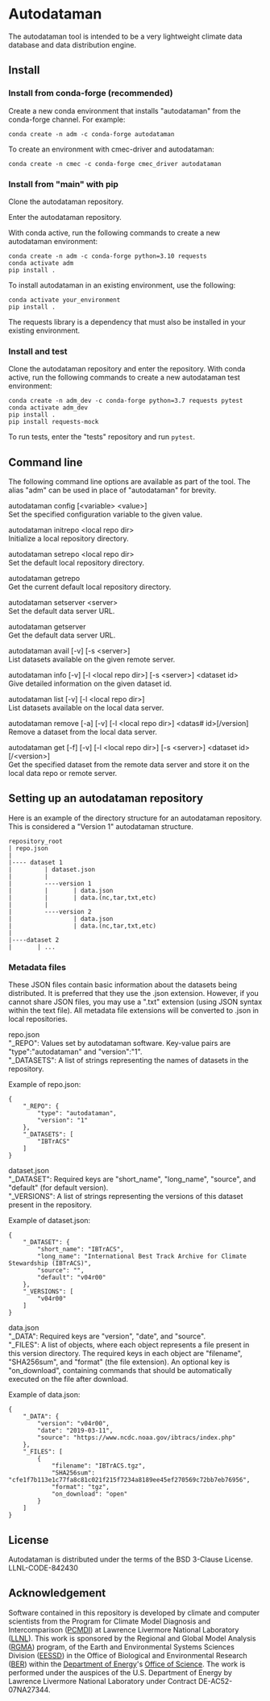 # Autodataman

The autodataman tool is intended to be a very lightweight climate data database and data distribution engine.  

## Install

### Install from conda-forge (recommended)

Create a new conda environment that installs "autodataman" from the conda-forge channel. For example:
```
conda create -n adm -c conda-forge autodataman
```
To create an environment with cmec-driver and autodataman:
```
conda create -n cmec -c conda-forge cmec_driver autodataman
```

### Install from "main" with pip
Clone the autodataman repository.

Enter the autodataman repository.

With conda active, run the following commands to create a new autodataman environment:
```
conda create -n adm -c conda-forge python=3.10 requests
conda activate adm
pip install .
```

To install autodataman in an existing environment, use the following:
```
conda activate your_environment
pip install .
```

The requests library is a dependency that must also be installed in your existing environment.

### Install and test
Clone the autodataman repository and enter the repository. With conda active, run the following commands to create a new autodataman test environment:
```
conda create -n adm_dev -c conda-forge python=3.7 requests pytest
conda activate adm_dev
pip install .
pip install requests-mock
```

To run tests, enter the "tests" repository and run `pytest`.

## Command line
The following command line options are available as part of the tool. The alias "adm" can be used in place of "autodataman" for brevity.

autodataman config [\<variable\> \<value\>]  
Set the specified configuration variable to the given value.

autodataman initrepo \<local repo dir\>  
Initialize a local repository directory.

autodataman setrepo \<local repo dir\>  
Set the default local repository directory.

autodataman getrepo  
Get the current default local repository directory.

autodataman setserver \<server\>  
Set the default data server URL.

autodataman getserver  
Get the default data server URL.

autodataman avail [-v] [-s \<server\>]  
List datasets available on the given remote server.

autodataman info [-v] [-l \<local repo dir\>] [-s \<server\>] \<dataset id\>  
Give detailed information on the given dataset id.

autodataman list [-v] [-l \<local repo dir\>]  
List datasets available on the local data server.

autodataman remove [-a] [-v] [-l \<local repo dir\>] \<datas#  id\>[/version]  
Remove a dataset from the local data server.

autodataman get [-f] [-v] [-l \<local repo dir\>]  [-s \<server\>] \<dataset id\>[/\<version\>]  
Get the specified dataset from the remote data server and store it on the local data repo or remote server.

## Setting up an autodataman repository

Here is an example of the directory structure for an autodataman repository. This is considered a "Version 1" autodataman structure.  

```
repository_root
| repo.json
|
|---- dataset 1
|         | dataset.json
|         |
|         ----version 1
|         |       | data.json
|         |       | data.(nc,tar,txt,etc)
|         |   
|         ----version 2
|                 | data.json
|                 | data.(nc,tar,txt,etc)
|
|----dataset 2
|       | ...
```

### Metadata files

These JSON files contain basic information about the datasets being distributed. It is preferred that they use the .json extension. However, if you cannot share JSON files, you may use a ".txt" extension (using JSON syntax within the text file). All metadata file extensions will be converted to .json in local repositories.

repo.json   
"_REPO": Values set by autodataman software. Key-value pairs are "type":"autodataman" and "version":"1".  
"_DATASETS": A list of strings representing the names of datasets in the repository.  

Example of repo.json:  
```
{
    "_REPO": {
        "type": "autodataman",
        "version": "1"
    },
    "_DATASETS": [
        "IBTrACS"
    ]
}
```

dataset.json  
"_DATASET": Required keys are "short_name", "long_name", "source", and "default" (for default version).  
"_VERSIONS": A list of strings representing the versions of this dataset present in the repository.  

Example of dataset.json:  
```
{
    "_DATASET": {
        "short_name": "IBTrACS",
        "long_name": "International Best Track Archive for Climate Stewardship (IBTrACS)",
        "source": "",
        "default": "v04r00"
    },
    "_VERSIONS": [
        "v04r00"
    ]
}
```

data.json  
"_DATA": Required keys are "version", "date", and "source".  
"_FILES": A list of objects, where each object represents a file present in this version directory. The required keys in each object are "filename", "SHA256sum", and "format" (the file extension). An optional key is "on_download", containing commands that should be automatically executed on the file after download.  

Example of data.json:  
```
{
    "_DATA": {
        "version": "v04r00",
        "date": "2019-03-11",
        "source": "https://www.ncdc.noaa.gov/ibtracs/index.php"
    },
    "_FILES": [
        {
            "filename": "IBTrACS.tgz",
            "SHA256sum": "cfe1f7b113e1c77fa8c81c021f215f7234a8189ee45ef270569c72bb7eb76956",
            "format": "tgz",
            "on_download": "open"
        }
    ]
}
```

## License
Autodataman is distributed under the terms of the BSD 3-Clause License.  
LLNL-CODE-842430  

## Acknowledgement

Software contained in this repository is developed by climate and computer scientists from the Program
for Climate Model Diagnosis and Intercomparison ([PCMDI][PCMDI]) at Lawrence Livermore National
Laboratory ([LLNL][LLNL]). This work is sponsored by the Regional and Global Model Analysis
([RGMA][RGMA]) program, of the Earth and Environmental Systems Sciences Division ([EESSD][EESSD])
in the Office of Biological and Environmental Research ([BER][BER]) within the
[Department of Energy][DOE]'s [Office of Science][OS]. The work is performed under the auspices of
the U.S. Department of Energy by Lawrence Livermore National Laboratory under Contract
DE-AC52-07NA27344.

[PCMDI]: https://pcmdi.llnl.gov/
[LLNL]: https://www.llnl.gov/
[RGMA]: https://climatemodeling.science.energy.gov/program/regional-global-model-analysis
[EESSD]: https://science.osti.gov/ber/Research/eessd
[BER]: https://science.osti.gov/ber
[DOE]: https://www.energy.gov/
[OS]: https://science.osti.gov/
